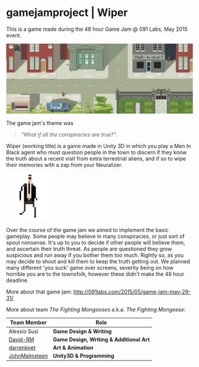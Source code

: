 # gamejamproject | Wiper

This is a game made during the 48 hour Game Jam @ 091 Labs, May 2015 event. 

![Image of Wiper Street Environment](https://github.com/JohnMalmsteen/gamejamproject/blob/master/Assets/Sprites/Environments/hi_bg3.png)

The game jam's theme was 

>*"What if all the conspiracies are true?"*.

Wiper (working title) is a game made in Unity 3D in which you play a Men In Black agent who 
must question people in the town to discern if they know the truth about a 
recent visit from extra terrestrial aliens, and if so to wipe their memories 
with a zap from your Neuralizer.

![Image of MiB Agent](https://github.com/JohnMalmsteen/gamejamproject/blob/master/Assets/Sprites/hi_mib_walk_8.png)

Over the course of the game jam we aimed to implement the basic gameplay.
Some people may believe in many conspiracies, or just sort of spout nonsense.
It's up to you to decide if other people will believe them, and ascertain their
truth threat. As people are questioned they grow suspicious and run away if you bother
them too much. Rightly so, as you may decide to shoot and kill them to keep the
truth getting out. We planned many different 'you suck' game over screens,
severity being on how horrible you are to the townsfolk, however these
didn't make the 48 hour deadline.

More about that game jam:
http://091labs.com/2015/05/game-jam-may-29-31/

More about team *The Fighting Mongooses* a.k.a. *The Fighting Mongeese*:

Team Member | Role
------------ | -------------
Alessio Susi | **Game Design & Writing** 
[David-RM](https://github.com/David-RM/) | **Game Design, Writing & Additional Art**
[darrenknet](https://github.com/darrenknet/) | **Art & Animation**
[JohnMalmsteen](https://github.com/JohnMalmsteen/) | **Unity3D & Programming**

